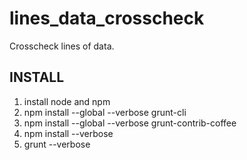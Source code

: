 lines_data_crosscheck
====================================
Crosscheck lines of data.


INSTALL
------------------------------------
1. install node and npm
2. npm install --global --verbose grunt-cli
3. npm install --global --verbose grunt-contrib-coffee
4. npm install --verbose
5. grunt --verbose
